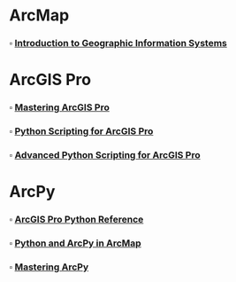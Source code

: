 # ArcMap

### $\square$ [Introduction to Geographic Information Systems](https://www.amazon.com/Introduction-Geographic-Information-Systems-Kang-tsung/dp/1259929647)

# ArcGIS Pro

### $\square$ [Mastering ArcGIS Pro](https://www.mheducation.com/highered/product/mastering-arcgis-pro-price/M9781264091201.html)

### $\square$ [Python Scripting for ArcGIS Pro]( https://www.esri.com/en-us/esri-press/browse/python-scripting-for-arcgis-pro)

### $\square$ [Advanced Python Scripting for ArcGIS Pro](https://www.esri.com/en-us/esri-press/browse/advanced-python-scripting-for-arcgis-pro)

# ArcPy

### $\square$ [ArcGIS Pro Python Reference](https://pro.arcgis.com/en/pro-app/latest/arcpy/main/arcgis-pro-arcpy-reference.htm) 

### $\square$ [Python and ArcPy in ArcMap](https://desktop.arcgis.com/en/arcmap/latest/analyze/main/what-is-geoprocessing.htm) 

### $\square$ [Mastering ArcPy](https://mapscaping.com/mastering-arcpy-a-guide-to-listing-features-and-objects-in-geodatabases/)
